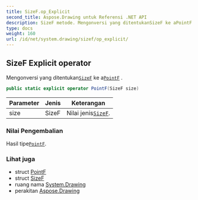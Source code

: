 ```yaml
---
title: SizeF.op_Explicit
second_title: Aspose.Drawing untuk Referensi .NET API
description: SizeF metode. Mengonversi yang ditentukanSizeF ke aPointF .
type: docs
weight: 160
url: /id/net/system.drawing/sizef/op_explicit/
---
```

## SizeF Explicit operator

Mengonversi yang ditentukan[`SizeF`](../) ke a[`PointF`](../../pointf/) .

```csharp
public static explicit operator PointF(SizeF size)
```

| Parameter | Jenis | Keterangan |
| --- | --- | --- |
| size | SizeF | Nilai jenis[`SizeF`](../). |

### Nilai Pengembalian

Hasil tipe[`PointF`](../../pointf/).

### Lihat juga

* struct [PointF](../../pointf/)
* struct [SizeF](../)
* ruang nama [System.Drawing](../../sizef/)
* perakitan [Aspose.Drawing](../../../)


